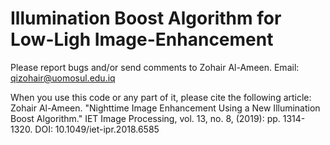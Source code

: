 # Illumination Boost Algorithm for Low-Ligh Image-Enhancement

Please report bugs and/or send comments to Zohair Al-Ameen.
Email: qizohair@uomosul.edu.iq

When you use this code or any part of it, please cite the following article:  
Zohair Al-Ameen. "Nighttime Image Enhancement Using a New Illumination Boost Algorithm." IET Image Processing, vol. 13, no. 8, (2019): pp. 1314-1320. DOI: 10.1049/iet-ipr.2018.6585
